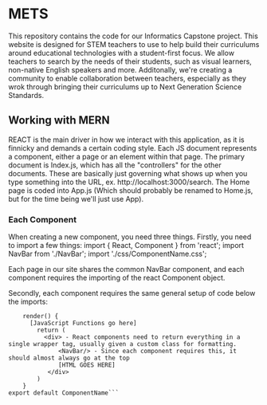 # METS 


This repository contains the code for our Informatics Capstone project. This website is designed for STEM teachers to use to help build their curriculums around educational technologies with a student-first focus. We allow teachers to search by the needs of their students, such as visual learners, non-native English speakers and more. Additonally, we're creating a community to enable collaboration between teachers, especially as they wrok through bringing their curriculums up to Next Generation Science Standards. 

## Working with MERN

REACT is the main driver in how we interact with this application, as it is finnicky and demands a certain coding style. Each JS document represents a component, either a page or an element within that page. The primary document is Index.js, which has all the "controllers" for the other documents. These are basically just governing what shows up when you type something into the URL, ex. http://localhost:3000/search. The Home page is coded into App.js (Which should probably be renamed to Home.js, but for the time being we'll just use App). 

### Each Component ###

When creating a new component, you need three things. Firstly, you need to import a few things: 
import  { React, Component } from 'react';
import NavBar from './NavBar';
import './css/ComponentName.css';

Each page in our site shares the common NavBar component, and each component requires the importing of the react Component object. 

Secondly, each component requires the same general setup of code below the imports: 
```class ComponentName extends Component {
    render() {
      [JavaScript Functions go here]
        return (
          <div> - React components need to return everything in a single wrapper tag, usually given a custom class for formatting. 
              <NavBar/> - Since each component requires this, it should almost always go at the top
              [HTML GOES HERE]
           </div>
        )
    }
export default ComponentName```
